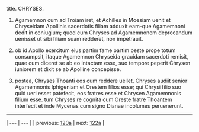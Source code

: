 title. CHRYSES.



1. Agamemnon cum ad Troiam iret, et Achilles in Moesiam uenit et Chryseidam Apollinis sacerdotis filiam adduxit eam-que Agamemnoni dedit in coniugium; quod cum Chryses ad Agamemnonem deprecandum uenisset ut sibi filiam suam redderet, non impetrauit.



2. ob id Apollo exercitum eius partim fame partim peste prope totum consumpsit, itaque Agamemnon Chryseida grauidam sacerdoti remisit, quae cum diceret se ab eo intactam esse, suo tempore peperit Chrysen iuniorem et dixit se ab Apolline concepisse.



3. postea, Chryses Thoanti eos cum reddere uellet, Chryses audiit senior Agamemnonis Iphigeniam et Orestem filios esse; qui Chrysi filio suo quid ueri esset patefecit, eos fratres esse et Chrysen Agamemnonis filium esse. tum Chryses re cognita cum Oreste fratre Thoantem interfecit et inde Mycenas cum signo Dianae incolumes peruenerunt.



---

| --- | --- |
| previous: [120a](../120a/) | next: [122a](../122a/) |